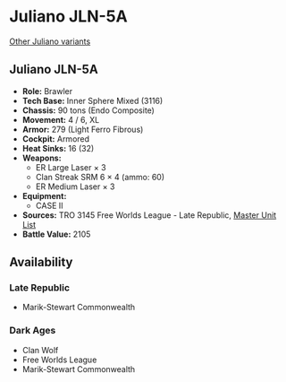 # Juliano JLN-5A

[Other Juliano variants](../juliano.md)

## Juliano JLN-5A
- **Role:** Brawler
- **Tech Base:** Inner Sphere Mixed (3116)
- **Chassis:** 90 tons (Endo Composite)
- **Movement:** 4 / 6, XL
- **Armor:** 279 (Light Ferro Fibrous)
- **Cockpit:** Armored
- **Heat Sinks:** 16 (32)
- **Weapons:**
  - ER Large Laser × 3
  - Clan Streak SRM 6 × 4 (ammo: 60)
  - ER Medium Laser × 3
- **Equipment:**
  - CASE II
- **Sources:** TRO 3145 Free Worlds League - Late Republic, [Master Unit List](http://masterunitlist.info/Unit/Details/6516/juliano-jln-5a)
- **Battle Value:** 2105

## Availability

### Late Republic
- Marik-Stewart Commonwealth

### Dark Ages
- Clan Wolf
- Free Worlds League
- Marik-Stewart Commonwealth

